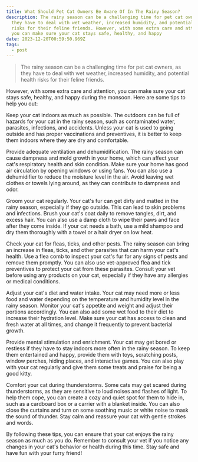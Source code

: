 ```yaml
---
title: What Should Pet Cat Owners Be Aware Of In The Rainy Season?
description: The rainy season can be a challenging time for pet cat owners, as
  they have to deal with wet weather, increased humidity, and potential health
  risks for their feline friends. However, with some extra care and attention,
  you can make sure your cat stays safe, healthy, and happy
date: 2023-12-20T00:59:50.969Z
tags:
  - post
---
```

> The rainy season can be a challenging time for pet cat owners, as they have to deal with wet weather, increased humidity, and potential health risks for their feline friends. 

However, with some extra care and attention, you can make sure your cat stays safe, healthy, and happy during the monsoon. Here are some tips to help you out:

Keep your cat indoors as much as possible. The outdoors can be full of hazards for your cat in the rainy season, such as contaminated water, parasites, infections, and accidents. Unless your cat is used to going outside and has proper vaccinations and preventives, it is better to keep them indoors where they are dry and comfortable.

Provide adequate ventilation and dehumidification. The rainy season can cause dampness and mold growth in your home, which can affect your cat's respiratory health and skin condition. Make sure your home has good air circulation by opening windows or using fans. You can also use a dehumidifier to reduce the moisture level in the air. Avoid leaving wet clothes or towels lying around, as they can contribute to dampness and odor.

Groom your cat regularly. Your cat's fur can get dirty and matted in the rainy season, especially if they go outside. This can lead to skin problems and infections. Brush your cat's coat daily to remove tangles, dirt, and excess hair. You can also use a damp cloth to wipe their paws and face after they come inside. If your cat needs a bath, use a mild shampoo and dry them thoroughly with a towel or a hair dryer on low heat.

Check your cat for fleas, ticks, and other pests. The rainy season can bring an increase in fleas, ticks, and other parasites that can harm your cat's health. Use a flea comb to inspect your cat's fur for any signs of pests and remove them promptly. You can also use vet-approved flea and tick preventives to protect your cat from these parasites. Consult your vet before using any products on your cat, especially if they have any allergies or medical conditions.

Adjust your cat's diet and water intake. Your cat may need more or less food and water depending on the temperature and humidity level in the rainy season. Monitor your cat's appetite and weight and adjust their portions accordingly. You can also add some wet food to their diet to increase their hydration level. Make sure your cat has access to clean and fresh water at all times, and change it frequently to prevent bacterial growth.

Provide mental stimulation and enrichment. Your cat may get bored or restless if they have to stay indoors more often in the rainy season. To keep them entertained and happy, provide them with toys, scratching posts, window perches, hiding places, and interactive games. You can also play with your cat regularly and give them some treats and praise for being a good kitty.

Comfort your cat during thunderstorms. Some cats may get scared during thunderstorms, as they are sensitive to loud noises and flashes of light. To help them cope, you can create a cozy and quiet spot for them to hide in, such as a cardboard box or a carrier with a blanket inside. You can also close the curtains and turn on some soothing music or white noise to mask the sound of thunder. Stay calm and reassure your cat with gentle strokes and words.

By following these tips, you can ensure that your cat enjoys the rainy season as much as you do. Remember to consult your vet if you notice any changes in your cat's behavior or health during this time. Stay safe and have fun with your furry friend!
